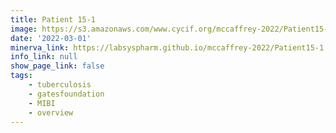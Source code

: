 ```yaml
---
title: Patient 15-1
image: https://s3.amazonaws.com/www.cycif.org/mccaffrey-2022/Patient15-1/CD45_10__CD45/0_0_0.jpg
date: '2022-03-01'
minerva_link: https://labsyspharm.github.io/mccaffrey-2022/Patient15-1
info_link: null
show_page_link: false
tags:
    - tuberculosis
    - gatesfoundation
    - MIBI
    - overview
---
```

